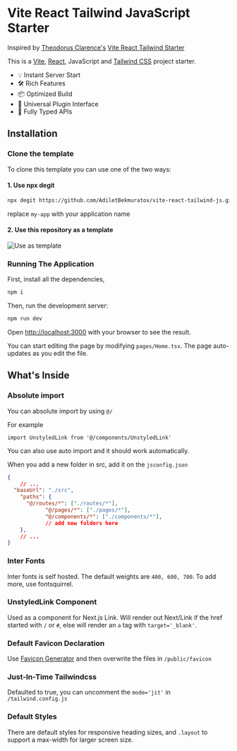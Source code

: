 # Vite React Tailwind JavaScript Starter

Inspired by [Theodorus Clarence's](https://github.com/theodorusclarence) [Vite React Tailwind Starter](https://github.com/theodorusclarence/vite-react-tailwind-starter)


This is a [Vite](https://vitejs.dev/), [React](https://reactjs.org/), JavaScript and [Tailwind CSS](https://tailwindcss.com/) project starter.
- 💡 Instant Server Start
- 🛠️ Rich Features
- 📦 Optimized Build
- 🔩 Universal Plugin Interface
- 🔑 Fully Typed APIs

## Installation

### Clone the template

To clone this template you can use one of the two ways:


#### 1. Use npx degit
```bash
npx degit https://github.com/AdiletBekmuratov/vite-react-tailwind-js.git my-app
```
replace `my-app` with your application name


#### 2. Use this repository as a template

![Use as template](https://i.imgur.com/I6aThUJ.png)


### Running The Application
First, install all the dependencies,
```bash
npm i
```

Then, run the development server:

```bash
npm run dev
```

Open [http://localhost:3000](http://localhost:3000) with your browser to see the result.


You can start editing the page by modifying `pages/Home.tsx`. The page auto-updates as you edit the file.

## What's Inside

### Absolute import

You can absolute import by using `@/`

For example
```tsx
import UnstyledLink from '@/components/UnstyledLink'
```
You can also use auto import and it should work automatically.

When you add a new folder in src, add it on the `jsconfig.json`
```json
{
	// ...
  "baseUrl": "./src",
    "paths": {
      "@/routes/*": ["./routes/*"],
			"@/pages/*": ["./pages/*"],
			"@/components/*": ["./components/*"],
			// add new folders here
    },
	// ...
}
```

### Inter Fonts

Inter fonts is self hosted. The default weights are `400, 600, 700`. To add more, use fontsquirrel.

### UnstyledLink Component
Used as a component for Next.js Link. Will render out Next/Link if the href started with `/` or `#`, else will render an `a` tag with `target='_blank'`.

### Default Favicon Declaration
Use [Favicon Generator](https://www.favicon-generator.org/) and then overwrite the files in `/public/favicon`

### Just-In-Time Tailwindcss
Defaulted to true, you can uncomment the `mode='jit'` in `/tailwind.config.js`

### Default Styles
There are default styles for responsive heading sizes, and `.layout` to support a max-width for larger screen size.
